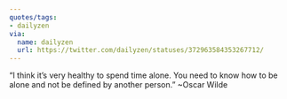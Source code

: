 ```yaml
---
quotes/tags:
- dailyzen
via:
  name: dailyzen
  url: https://twitter.com/dailyzen/statuses/372963584353267712/
---
```


“I think it’s very healthy to spend time alone. You need to know how to be alone and not be defined by another person.” ~Oscar Wilde